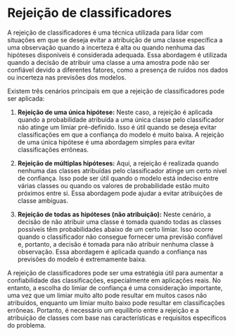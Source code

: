# Rejeição de classificadores

A rejeição de classificadores é uma técnica utilizada para lidar com situações em que se deseja evitar a atribuição de uma classe específica a uma observação quando a incerteza é alta ou quando nenhuma das hipóteses disponíveis é considerada adequada. Essa abordagem é utilizada quando a decisão de atribuir uma classe a uma amostra pode não ser confiável devido a diferentes fatores, como a presença de ruídos nos dados ou incerteza nas previsões dos modelos.

Existem três cenários principais em que a rejeição de classificadores pode ser aplicada:

1. **Rejeição de uma única hipótese:**
   Neste caso, a rejeição é aplicada quando a probabilidade atribuída a uma única classe pelo classificador não atinge um limiar pré-definido. Isso é útil quando se deseja evitar classificações em que a confiança do modelo é muito baixa. A rejeição de uma única hipótese é uma abordagem simples para evitar classificações errôneas.

2. **Rejeição de múltiplas hipóteses:**
   Aqui, a rejeição é realizada quando nenhuma das classes atribuídas pelo classificador atinge um certo nível de confiança. Isso pode ser útil quando o modelo está indeciso entre várias classes ou quando os valores de probabilidade estão muito próximos entre si. Essa abordagem pode ajudar a evitar atribuições de classe ambíguas.

3. **Rejeição de todas as hipóteses (não atribuição):**
   Neste cenário, a decisão de não atribuir uma classe é tomada quando todas as classes possíveis têm probabilidades abaixo de um certo limiar. Isso ocorre quando o classificador não consegue fornecer uma previsão confiável e, portanto, a decisão é tomada para não atribuir nenhuma classe à observação. Essa abordagem é aplicada quando a confiança nas previsões do modelo é extremamente baixa.

A rejeição de classificadores pode ser uma estratégia útil para aumentar a confiabilidade das classificações, especialmente em aplicações reais. No entanto, a escolha do limiar de confiança é uma consideração importante, uma vez que um limiar muito alto pode resultar em muitos casos não atribuídos, enquanto um limiar muito baixo pode resultar em classificações errôneas. Portanto, é necessário um equilíbrio entre a rejeição e a atribuição de classes com base nas características e requisitos específicos do problema.
